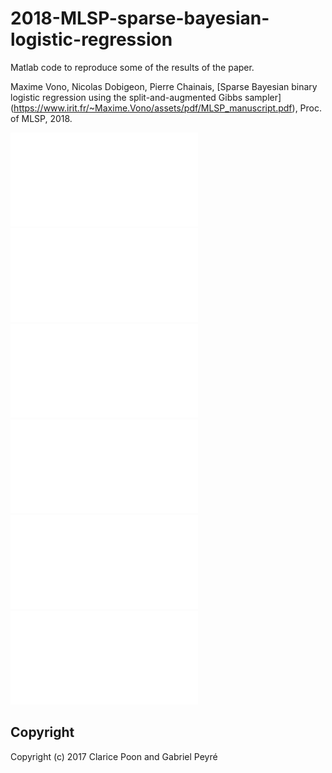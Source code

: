 # 2018-MLSP-sparse-bayesian-logistic-regression
Matlab code to reproduce some of the results of the paper.

Maxime Vono, Nicolas Dobigeon, Pierre Chainais, [Sparse Bayesian binary logistic regression using the split-and-augmented Gibbs sampler] (https://www.irit.fr/~Maxime.Vono/assets/pdf/MLSP_manuscript.pdf), Proc. of MLSP, 2018.

![MMSE estimate of binary classifier 2-vs-all](img/sparseBeta_3.pdf)
![Components of MMSE estimate](img/histBeta_3.pdf)
![Possible missclassified observation](img/missclassified_1.pdf)
![Possible missclassified observation](img/missclassified_2.pdf)
![Possible missclassified observation](img/missclassified_3.pdf)
![Possible missclassified observation](img/missclassified_4.pdf)

Copyright
-------

Copyright (c) 2017 Clarice Poon and Gabriel Peyré
